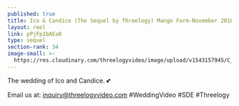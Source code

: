 ```yaml
---
published: true
title: Ico & Candice (The Sequel by Threelogy) Mango Farm-November 2018
layout: reel
link: pPjFp1bAEa8
type: sequel
section-rank: 34
image-small: >-
  https://res.cloudinary.com/threelogyvideo/image/upload/v1543157945/C_I_a-01.jpg
---
```

The wedding of Ico and Candice. 💕 

Email us at: inquiry@threelogyvideo.com 
#WeddingVideo #SDE #Threelogy